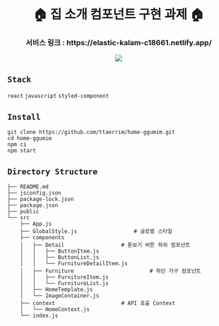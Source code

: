 <h1  align="center"> 🏠 집 소개 컴포넌트 구현 과제 🏠 </h1>
<h3  align="center"> 서비스 링크 : https://elastic-kalam-c18661.netlify.app/</h3>

<p align="center"><img src="https://user-images.githubusercontent.com/43867711/152129329-891ddea0-fcf9-4354-b3b5-e7acda81dbd1.gif"/></p>

## `Stack`

`react` `javascript` `styled-component`

## `Install`

```
git clone https://github.com/ttaerrim/home-ggumim.git
cd home-ggumim
npm ci
npm start
```

## `Directory Structure`

```
├── README.md
├── jsconfig.json
├── package-lock.json
├── package.json
├── public
└── src
    ├── App.js
    ├── GlobalStyle.js					# 글로벌 스타일
    ├── components
    │   ├── Detail					# 돋보기 버튼 하위 컴포넌트
    │   │   ├── ButtonItem.js
    │   │   ├── ButtonList.js
    │   │   └── FurnitureDetailItem.js
    │   ├── Furniture				         # 하단 가구 컴포넌트
    │   │   ├── FurnitureItem.js
    │   │   └── FurnitureList.js
    │   ├── HomeTemplate.js
    │   └── ImageContainer.js
    ├── context						# API 호출 Context
    │   └── HomeContext.js
    └── index.js
```
